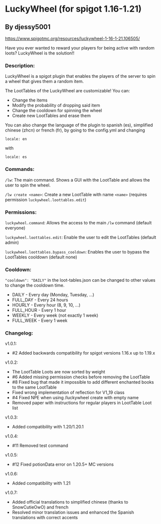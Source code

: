 LuckyWheel (for spigot 1.16-1.21)
==========
By djessy5001
-------

https://www.spigotmc.org/resources/luckywheel-1-16-1-21.106505/

Have you ever wanted to reward your players for being active with random loots? LuckyWheel is the solution!!

### Description:

LuckyWheel is a spigot plugin that enables the players of the server to spin a wheel
that gives them a random item.

The LootTables of the LuckyWheel are customizable! You can:

- Change the items
- Modify the probability of dropping said item
- Change the cooldown for spinning the wheel
- Create new LootTables and erase them

You can also change the language of the plugin to spanish (es), simplified chinese (zhcn) or french (fr), by going to
the config.yml and changing

`locale: en`

with

`locale: es`

### Commands:

`/lw`: The main command. Shows a GUI with the LootTable and allows the user to spin the wheel.

`/lw create <name>`: Create a new LootTable with name `<name>` (requires permission `luckywheel.loottables.edit`)

### Permissions:

`luckywheel.command`: Allows the access to the main `/lw` command (default everyone)

`luckywheel.loottables.edit`: Enable the user to edit the LootTables (default admin)

`luckywheel.loottables.bypass_cooldown`: Enables the user to bypass the LootTables cooldown (default none)

### Cooldown:

`"cooldown": "DAILY"` in the loot-tables.json can be changed to other values to change the
cooldown time.

- DAILY - Every day (Monday, Tuesday, ...)
- FULL_DAY - Every 24 hours
- HOURLY - Every hour (8, 9, 10, ...)
- FULL_HOUR - Every 1 hour
- WEEKLY - Every week (not exactly 1 week)
- FULL_WEEK - Every 1 week

### Changelog:

v1.0.1:

- #2 Added backwards compatibility for spigot versions 1.16.x up to 1.19.x

v1.0.2:

- The LootTable Loots are now sorted by weight
- #6 Added missing permission checks before removing the LootTable
- #8 Fixed bug that made it impossible to add different enchanted books to the same LootTable
- Fixed wrong implementation of reflection for V1_19 class
- #4 Fixed NPE when using /luckywheel create with empty name
- Removed paper with instructions for regular players in LootTable Loot list

v1.0.3:

- Added compatibility with 1.20/1.20.1

v1.0.4:

- #11 Removed test command

v1.0.5:

- #12 Fixed potionData error on 1.20.5+ MC versions

v1.0.6:

- Added compatibility with 1.21

v1.0.7:

- Added official translations to simplified chinese (thanks to SnowCutieOwO) and french
- Resolved minor translation issues and enhanced the Spanish translations with correct accents

